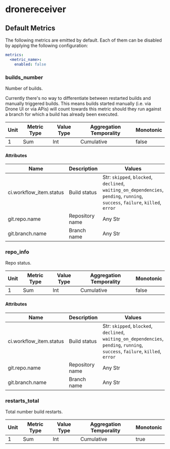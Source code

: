 [comment]: <> (Code generated by mdatagen. DO NOT EDIT.)

# dronereceiver

## Default Metrics

The following metrics are emitted by default. Each of them can be disabled by applying the following configuration:

```yaml
metrics:
  <metric_name>:
    enabled: false
```

### builds_number

Number of builds.

Currently there's no way to differentiate between restarted builds and manually triggered builds. This means builds started manually (i.e. via Drone UI or via APis) will count towards this metric should they run against a branch for which a build has already been executed.

| Unit | Metric Type | Value Type | Aggregation Temporality | Monotonic |
| ---- | ----------- | ---------- | ----------------------- | --------- |
| 1 | Sum | Int | Cumulative | false |

#### Attributes

| Name | Description | Values |
| ---- | ----------- | ------ |
| ci.workflow_item.status | Build status | Str: ``skipped``, ``blocked``, ``declined``, ``waiting_on_dependencies``, ``pending``, ``running``, ``success``, ``failure``, ``killed``, ``error`` |
| git.repo.name | Repository name | Any Str |
| git.branch.name | Branch name | Any Str |

### repo_info

Repo status.

| Unit | Metric Type | Value Type | Aggregation Temporality | Monotonic |
| ---- | ----------- | ---------- | ----------------------- | --------- |
| 1 | Sum | Int | Cumulative | false |

#### Attributes

| Name | Description | Values |
| ---- | ----------- | ------ |
| ci.workflow_item.status | Build status | Str: ``skipped``, ``blocked``, ``declined``, ``waiting_on_dependencies``, ``pending``, ``running``, ``success``, ``failure``, ``killed``, ``error`` |
| git.repo.name | Repository name | Any Str |
| git.branch.name | Branch name | Any Str |

### restarts_total

Total number build restarts.

| Unit | Metric Type | Value Type | Aggregation Temporality | Monotonic |
| ---- | ----------- | ---------- | ----------------------- | --------- |
| 1 | Sum | Int | Cumulative | true |
